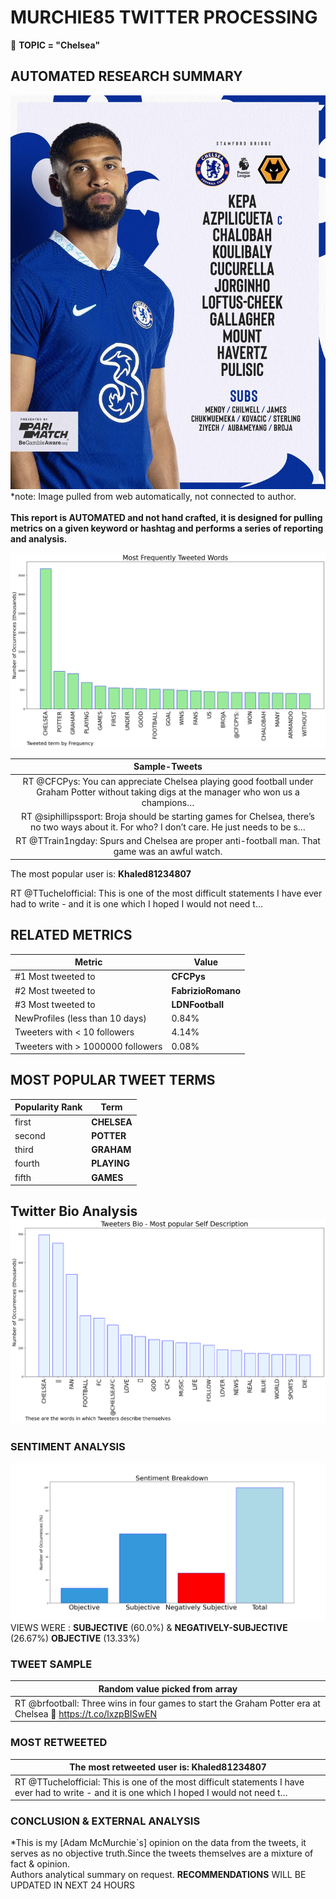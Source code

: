 # MURCHIE85 TWITTER PROCESSING 
&#x1F34E; **TOPIC = "Chelsea"**

## AUTOMATED RESEARCH SUMMARY

![image](assets/2022-10-08hashtagImage.png)*note: Image pulled from web automatically, not connected to author.
<br></br>
<b> This report is AUTOMATED and not hand crafted, it is designed for pulling metrics on a given keyword or hashtag and performs a series of reporting and analysis.</b>



![image](assets/2022-10-08TWEETS.png)



|                **Sample-Tweets**        |
| :-------------: |
| RT @CFCPys: You can appreciate Chelsea playing good football under Graham Potter without taking digs at the manager who won us a champions… |
| RT @siphillipssport: Broja should be starting games for Chelsea, there’s no two ways about it. For who? I don’t care. He just needs to be s… |
| RT @TTrain1ngday: Spurs and Chelsea are proper anti-football man. That game was an awful watch. |

The most popular user is: **Khaled81234807**
<div class="alert alert-block alert-danger"> RT @TTuchelofficial: This is one of the most difficult statements I have ever had to write - and it is one which I hoped I would not need t…</div>

## RELATED METRICS<br>
| Metric | Value |
| ------------- | ------------- |
| #1 Most tweeted to  | **CFCPys** |
| #2 Most tweeted to  | **FabrizioRomano** |
| #3 Most tweeted to  | **LDNFootbalI** |
| NewProfiles (less than 10 days) | 0.84%  |
| Tweeters with < 10 followers  | 4.14%|
| Tweeters with > 1000000 followers  | 0.08%  |



## MOST POPULAR TWEET TERMS 


| Popularity Rank  | Term |
| ------------- | ------------- |
| first  | **CHELSEA**  |
| second  | **POTTER**  |
| third  | **GRAHAM** |
| fourth  | **PLAYING**  |
| fifth  | **GAMES**  |


## Twitter Bio Analysis![image](assets/2022-10-08BIO.png)
### SENTIMENT ANALYSIS
![image](assets/2022-10-08sentiment.png)
VIEWS WERE : **SUBJECTIVE**  (60.0%) & **NEGATIVELY-SUBJECTIVE** (26.67%) **OBJECTIVE** (13.33%)

### TWEET SAMPLE 
| Random value picked from array |
| ------------- |
|RT @brfootball: Three wins in four games to start the Graham Potter era at Chelsea 🔵 https://t.co/lxzpBISwEN |

### MOST RETWEETED 

| The most retweeted user is: **Khaled81234807**  |
| ------------- |
| RT @TTuchelofficial: This is one of the most difficult statements I have ever had to write - and it is one which I hoped I would not need t… |

### CONCLUSION & EXTERNAL ANALYSIS

*This is my [Adam McMurchie`s] opinion on the data from the tweets, it serves as no objective truth.Since the tweets themselves are a mixture of fact & opinion.<br>
Authors analytical summary on request.
**RECOMMENDATIONS** WILL BE UPDATED IN NEXT  24 HOURS <br>